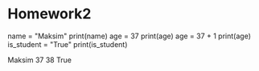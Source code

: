 # Homework2
name = "Maksim"
print(name)
age = 37
print(age)
age = 37 + 1
print(age)
is_student = "True"
print(is_student)

Maksim
37
38
True

